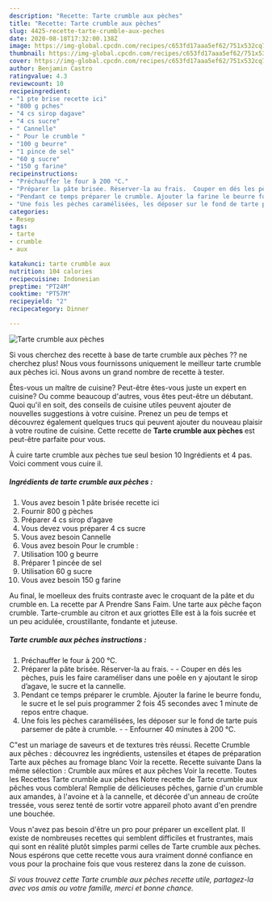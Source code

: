 ```yaml
---
description: "Recette: Tarte crumble aux pèches"
title: "Recette: Tarte crumble aux pèches"
slug: 4425-recette-tarte-crumble-aux-peches
date: 2020-08-18T17:32:00.138Z
image: https://img-global.cpcdn.com/recipes/c653fd17aaa5ef62/751x532cq70/tarte-crumble-aux-peches-photo-principale-de-la-recette.jpg
thumbnail: https://img-global.cpcdn.com/recipes/c653fd17aaa5ef62/751x532cq70/tarte-crumble-aux-peches-photo-principale-de-la-recette.jpg
cover: https://img-global.cpcdn.com/recipes/c653fd17aaa5ef62/751x532cq70/tarte-crumble-aux-peches-photo-principale-de-la-recette.jpg
author: Benjamin Castro
ratingvalue: 4.3
reviewcount: 10
recipeingredient:
- "1 pte brise recette ici"
- "800 g pches"
- "4 cs sirop dagave"
- "4 cs sucre"
- " Cannelle"
- " Pour le crumble "
- "100 g beurre"
- "1 pince de sel"
- "60 g sucre"
- "150 g farine"
recipeinstructions:
- "Préchauffer le four à 200 °C."
- "Préparer la pâte brisée. Réserver-la au frais.  Couper en dés les pèches, puis les faire caraméliser dans une poêle en y ajoutant le sirop d’agave, le sucre et la cannelle."
- "Pendant ce temps préparer le crumble. Ajouter la farine le beurre fondu, le sucre et le sel puis programmer 2 fois 45 secondes avec 1 minute de repos entre chaque."
- "Une fois les pèches caramélisées, les déposer sur le fond de tarte puis parsemer de pâte à crumble.  Enfourner 40 minutes à 200 °C."
categories:
- Resep
tags:
- tarte
- crumble
- aux

katakunci: tarte crumble aux 
nutrition: 104 calories
recipecuisine: Indonesian
preptime: "PT24M"
cooktime: "PT57M"
recipeyield: "2"
recipecategory: Dinner

---
```



![Tarte crumble aux pèches](https://img-global.cpcdn.com/recipes/c653fd17aaa5ef62/751x532cq70/tarte-crumble-aux-peches-photo-principale-de-la-recette.jpg)

Si vous cherchez des recette à base de tarte crumble aux pèches ?? ne cherchez plus! Nous vous fournissons uniquement le meilleur tarte crumble aux pèches ici. Nous avons un grand nombre de recette à tester.

Êtes-vous un maître de cuisine? Peut-être êtes-vous juste un expert en cuisine? Ou comme beaucoup d'autres, vous êtes peut-être un débutant. Quoi qu'il en soit, des conseils de cuisine utiles peuvent ajouter de nouvelles suggestions à votre cuisine. Prenez un peu de temps et découvrez également quelques trucs qui peuvent ajouter du nouveau plaisir à votre routine de cuisine. Cette recette de <strong> Tarte crumble aux pèches </strong> est peut-être parfaite pour vous.

<!--inarticleads1-->

À cuire tarte crumble aux pèches tue seul besion 10 Ingrédients et 4 pas. Voici comment vous cuire il.

##### Ingrédients de tarte crumble aux pèches :

1. Vous avez besoin 1 pâte brisée recette ici
1. Fournir 800 g pèches
1. Préparer 4 cs sirop d’agave
1. Vous devez vous préparer 4 cs sucre
1. Vous avez besoin  Cannelle
1. Vous avez besoin  Pour le crumble :
1. Utilisation 100 g beurre
1. Préparer 1 pincée de sel
1. Utilisation 60 g sucre
1. Vous avez besoin 150 g farine


Au final, le moelleux des fruits contraste avec le croquant de la pâte et du crumble en. La recette par A Prendre Sans Faim. Une tarte aux pêche façon crumble. Tarte-crumble au citron et aux griottes Elle est à la fois sucrée et un peu acidulée, croustillante, fondante et juteuse. 

<!--inarticleads2-->

##### Tarte crumble aux pèches instructions :

1. Préchauffer le four à 200 °C.
1. Préparer la pâte brisée. Réserver-la au frais. -  - Couper en dés les pèches, puis les faire caraméliser dans une poêle en y ajoutant le sirop d’agave, le sucre et la cannelle.
1. Pendant ce temps préparer le crumble. Ajouter la farine le beurre fondu, le sucre et le sel puis programmer 2 fois 45 secondes avec 1 minute de repos entre chaque.
1. Une fois les pèches caramélisées, les déposer sur le fond de tarte puis parsemer de pâte à crumble. -  - Enfourner 40 minutes à 200 °C.


C&#34;est un mariage de saveurs et de textures très réussi. Recette Crumble aux pêches : découvrez les ingrédients, ustensiles et étapes de préparation Tarte aux pêches au fromage blanc Voir la recette. Recette suivante Dans la même sélection : Crumble aux mûres et aux pêches Voir la recette. Toutes les Recettes Tarte crumble aux pêches Notre recette de Tarte crumble aux pêches vous comblera! Remplie de délicieuses pêches, garnie d&#39;un crumble aux amandes, à l&#39;avoine et à la cannelle, et décorée d&#39;un anneau de croûte tressée, vous serez tenté de sortir votre appareil photo avant d&#39;en prendre une bouchée. 

<!--inarticleads1-->

<p>
Vous n'avez pas besoin d'être un pro pour préparer un excellent plat. Il existe de nombreuses recettes qui semblent difficiles et frustrantes, mais qui sont en réalité plutôt simples parmi celles de Tarte crumble aux pèches. Nous espérons que cette recette vous aura vraiment donné confiance en vous pour la prochaine fois que vous resterez dans la zone de cuisson.
</p>

<p>
<i>Si vous trouvez cette Tarte crumble aux pèches recette utile, partagez-la avec vos amis ou votre famille, merci et bonne chance.</i>
</p>
